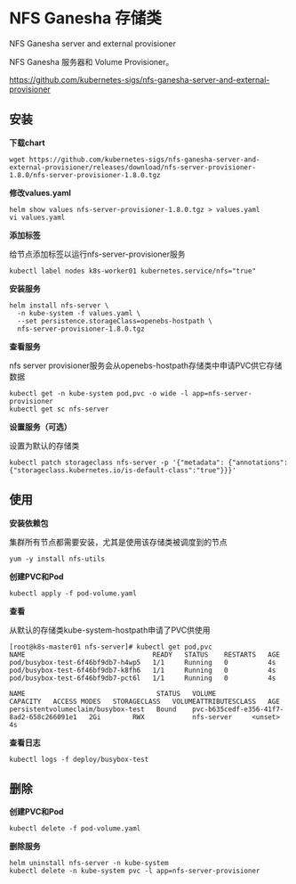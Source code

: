 # NFS Ganesha 存储类

NFS Ganesha server and external provisioner

NFS Ganesha 服务器和 Volume Provisioner。

https://github.com/kubernetes-sigs/nfs-ganesha-server-and-external-provisioner



## 安装

**下载chart**

```
wget https://github.com/kubernetes-sigs/nfs-ganesha-server-and-external-provisioner/releases/download/nfs-server-provisioner-1.8.0/nfs-server-provisioner-1.8.0.tgz
```

**修改values.yaml**

```
helm show values nfs-server-provisioner-1.8.0.tgz > values.yaml
vi values.yaml
```

**添加标签**

给节点添加标签以运行nfs-server-provisioner服务

```
kubectl label nodes k8s-worker01 kubernetes.service/nfs="true"
```

**安装服务**

```
helm install nfs-server \
  -n kube-system -f values.yaml \
  --set persistence.storageClass=openebs-hostpath \
  nfs-server-provisioner-1.8.0.tgz
```

**查看服务**

nfs server provisioner服务会从openebs-hostpath存储类中申请PVC供它存储数据

```
kubectl get -n kube-system pod,pvc -o wide -l app=nfs-server-provisioner
kubectl get sc nfs-server
```

**设置服务（可选）**

设置为默认的存储类

```
kubectl patch storageclass nfs-server -p '{"metadata": {"annotations":{"storageclass.kubernetes.io/is-default-class":"true"}}}'
```

## 使用

**安装依赖包**

集群所有节点都需要安装，尤其是使用该存储类被调度到的节点

```
yum -y install nfs-utils
```

**创建PVC和Pod**

```
kubectl apply -f pod-volume.yaml
```

**查看**

从默认的存储类kube-system-hostpath申请了PVC供使用

```
[root@k8s-master01 nfs-server]# kubectl get pod,pvc
NAME                                READY   STATUS    RESTARTS   AGE
pod/busybox-test-6f46bf9db7-h4wp5   1/1     Running   0          4s
pod/busybox-test-6f46bf9db7-k8fh6   1/1     Running   0          4s
pod/busybox-test-6f46bf9db7-pct6l   1/1     Running   0          4s

NAME                                 STATUS   VOLUME                                     CAPACITY   ACCESS MODES   STORAGECLASS   VOLUMEATTRIBUTESCLASS   AGE
persistentvolumeclaim/busybox-test   Bound    pvc-b635cedf-e356-41f7-8ad2-658c266091e1   2Gi        RWX            nfs-server     <unset>                 4s
```

**查看日志**

```
kubectl logs -f deploy/busybox-test
```



## 删除

**创建PVC和Pod**

```
kubectl delete -f pod-volume.yaml
```

**删除服务**

```
helm uninstall nfs-server -n kube-system
kubectl delete -n kube-system pvc -l app=nfs-server-provisioner
```



